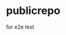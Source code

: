 # publicrepo
for e2e test



























































































































































































































































































































































































































































































































































































































































































































































































































































































































































































































































































































































































































































































































































































































































































































































































































































































































































































































































